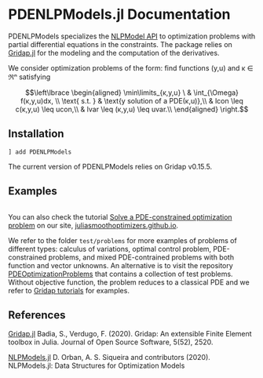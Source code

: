 # PDENLPModels.jl Documentation

PDENLPModels specializes the [NLPModel API](https://github.com/JuliaSmoothOptimizers/NLPModels.jl) to optimization problems with partial differential equations in the constraints. The package relies on [Gridap.jl](https://github.com/gridap/Gridap.jl) for the modeling and the computation of the derivatives.

We consider optimization problems of the form: find functions (y,u) and κ ∈ ℜⁿ satisfying
```math
\left\lbrace
\begin{aligned}
\min\limits_{κ,y,u} \  & \int_{\Omega} f(κ,y,u)dx, \\
\text{ s.t. } & \text{y solution of a PDE(κ,u)},\\
                  & lcon \leq c(κ,y,u) \leq ucon,\\
                  & lvar \leq (κ,y,u)  \leq uvar.\\
\end{aligned}
\right.
```

## Installation

```
] add PDENLPModels
```
The current version of PDENLPModels relies on Gridap v0.15.5.

## Examples

```@contents
```

You can also check the tutorial [Solve a PDE-constrained optimization problem](https://jso-docs.github.io/solve-pdenlpmodels-with-jsosolvers/) on our site, [juliasmoothoptimizers.github.io](https://juliasmoothoptimizers.github.io).

We refer to the folder `test/problems` for more examples of problems of different types: calculus of variations, optimal control problem, PDE-constrained problems, and mixed PDE-contrained problems with both function and vector unknowns. An alternative is to visit the repository [PDEOptimizationProblems](https://github.com/tmigot/PDEOptimizationProblems) that contains a collection of test problems. Without objective function, the problem reduces to a classical PDE and we refer to [Gridap tutorials](https://github.com/gridap/Tutorials) for examples.

## References

[Gridap.jl](https://github.com/gridap/Gridap.jl)
Badia, S., Verdugo, F. (2020). Gridap: An extensible Finite Element toolbox in Julia.
Journal of Open Source Software, 5(52), 2520.


[NLPModels.jl](https://github.com/JuliaSmoothOptimizers/NLPModels.jl)
D. Orban, A. S. Siqueira and contributors (2020). NLPModels.jl: Data Structures for Optimization Models

